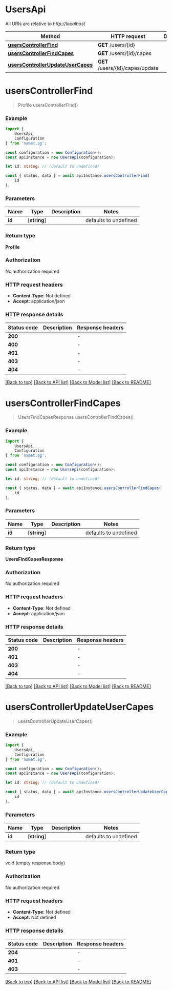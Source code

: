 # UsersApi

All URIs are relative to *http://localhost*

|Method | HTTP request | Description|
|------------- | ------------- | -------------|
|[**usersControllerFind**](#userscontrollerfind) | **GET** /users/{id} | |
|[**usersControllerFindCapes**](#userscontrollerfindcapes) | **GET** /users/{id}/capes | |
|[**usersControllerUpdateUserCapes**](#userscontrollerupdateusercapes) | **GET** /users/{id}/capes/update | |

# **usersControllerFind**
> Profile usersControllerFind()


### Example

```typescript
import {
    UsersApi,
    Configuration
} from 'namet.ag';

const configuration = new Configuration();
const apiInstance = new UsersApi(configuration);

let id: string; // (default to undefined)

const { status, data } = await apiInstance.usersControllerFind(
    id
);
```

### Parameters

|Name | Type | Description  | Notes|
|------------- | ------------- | ------------- | -------------|
| **id** | [**string**] |  | defaults to undefined|


### Return type

**Profile**

### Authorization

No authorization required

### HTTP request headers

 - **Content-Type**: Not defined
 - **Accept**: application/json


### HTTP response details
| Status code | Description | Response headers |
|-------------|-------------|------------------|
|**200** |  |  -  |
|**400** |  |  -  |
|**401** |  |  -  |
|**403** |  |  -  |
|**404** |  |  -  |

[[Back to top]](#) [[Back to API list]](../README.md#documentation-for-api-endpoints) [[Back to Model list]](../README.md#documentation-for-models) [[Back to README]](../README.md)

# **usersControllerFindCapes**
> UsersFindCapesResponse usersControllerFindCapes()


### Example

```typescript
import {
    UsersApi,
    Configuration
} from 'namet.ag';

const configuration = new Configuration();
const apiInstance = new UsersApi(configuration);

let id: string; // (default to undefined)

const { status, data } = await apiInstance.usersControllerFindCapes(
    id
);
```

### Parameters

|Name | Type | Description  | Notes|
|------------- | ------------- | ------------- | -------------|
| **id** | [**string**] |  | defaults to undefined|


### Return type

**UsersFindCapesResponse**

### Authorization

No authorization required

### HTTP request headers

 - **Content-Type**: Not defined
 - **Accept**: application/json


### HTTP response details
| Status code | Description | Response headers |
|-------------|-------------|------------------|
|**200** |  |  -  |
|**401** |  |  -  |
|**403** |  |  -  |
|**404** |  |  -  |

[[Back to top]](#) [[Back to API list]](../README.md#documentation-for-api-endpoints) [[Back to Model list]](../README.md#documentation-for-models) [[Back to README]](../README.md)

# **usersControllerUpdateUserCapes**
> usersControllerUpdateUserCapes()


### Example

```typescript
import {
    UsersApi,
    Configuration
} from 'namet.ag';

const configuration = new Configuration();
const apiInstance = new UsersApi(configuration);

let id: string; // (default to undefined)

const { status, data } = await apiInstance.usersControllerUpdateUserCapes(
    id
);
```

### Parameters

|Name | Type | Description  | Notes|
|------------- | ------------- | ------------- | -------------|
| **id** | [**string**] |  | defaults to undefined|


### Return type

void (empty response body)

### Authorization

No authorization required

### HTTP request headers

 - **Content-Type**: Not defined
 - **Accept**: Not defined


### HTTP response details
| Status code | Description | Response headers |
|-------------|-------------|------------------|
|**204** |  |  -  |
|**401** |  |  -  |
|**403** |  |  -  |

[[Back to top]](#) [[Back to API list]](../README.md#documentation-for-api-endpoints) [[Back to Model list]](../README.md#documentation-for-models) [[Back to README]](../README.md)

